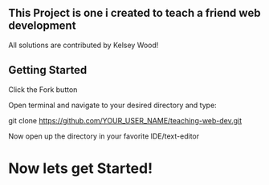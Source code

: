 ## This Project is one i created to teach a friend web development 

All solutions are contributed by Kelsey Wood!


## Getting Started 

Click the Fork button 

Open terminal and navigate to your desired directory and type:

git clone  https://github.com/YOUR_USER_NAME/teaching-web-dev.git

Now open up the directory in your favorite IDE/text-editor

# Now lets get Started!